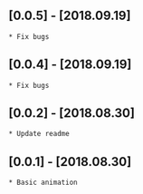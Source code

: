 ## [0.0.5] - [2018.09.19]
    * Fix bugs
    
## [0.0.4] - [2018.09.19]
    * Fix bugs
    
## [0.0.2] - [2018.08.30]
    * Update readme

## [0.0.1] - [2018.08.30]
    * Basic animation
    

